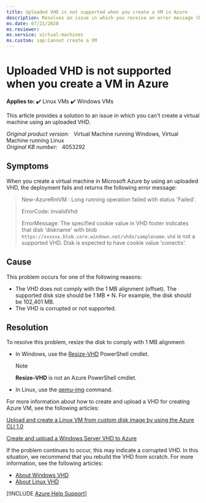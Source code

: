 ```yaml
---
title: Uploaded VHD is not supported when you create a VM in Azure
description: Resolves an issue in which you receive an error message (Disk is expected to have cookie value conectix) when you try to create a virtual machine using an uploaded VHD.
ms.date: 07/21/2020
ms.reviewer: 
ms.service: virtual-machines
ms.custom: sap:Cannot create a VM
---
```

# Uploaded VHD is not supported when you create a VM in Azure

**Applies to:** :heavy_check_mark: Linux VMs :heavy_check_mark: Windows VMs

This article provides a solution to an issue in which you can't create a virtual machine using an uploaded VHD.

_Original product version:_ &nbsp; Virtual Machine running Windows, Virtual Machine running Linux  
_Original KB number:_ &nbsp; 4053292

## Symptoms

When you create a virtual machine in Microsoft Azure by using an uploaded VHD, the deployment fails and returns the following error message:

> New-AzureRmVM : Long running operation failed with status 'Failed'.
>
> ErrorCode: InvalidVhd
>
> ErrorMessage: The specified cookie value in VHD footer indicates that disk 'diskname' with blob `https://xxxxxx.blob.core.windows.net/vhds/samplename.vhd` is not a supported VHD. Disk is expected to have cookie value 'conectix'.

## Cause  

This problem occurs for one of the following reasons:

- The VHD does not comply with the 1 MB alignment (offset). The supported disk size should be 1 MB * N. For example, the disk should be 102,401 MB.
- The VHD is corrupted or not supported.

## Resolution

To resolve this problem, resize the disk to comply with 1 MB alignment:

- In Windows, use the [Resize-VHD](/powershell/module/hyper-v/resize-vhd?view=win10-ps&preserve-view=true) PowerShell cmdlet.
    > [!NOTE]
    > **Resize-VHD** is not an Azure PowerShell cmdlet.
- In Linux, use the [qemu-img](/azure/virtual-machines/linux/create-upload-generic) command.

For more information about how to create and upload a VHD for creating Azure VM, see the following articles:

[Upload and create a Linux VM from custom disk image by using the Azure CLI 1.0](/azure/virtual-machines/linux/upload-vhd-nodejs)  

[Create and upload a Windows Server VHD to Azure](/azure/virtual-machines/windows/classic/createupload-vhd)

If the problem continues to occur, this may indicate a corrupted VHD. In this situation, we recommend that you rebuild the VHD from scratch. For more information, see the following articles:

- [About Windows VHD](/azure/virtual-machines/windows/about-disks-and-vhds#about-vhds)
- [About Linux VHD](/azure/virtual-machines/linux/about-disks-and-vhds#about-vhds)

[!INCLUDE [Azure Help Support](../../../includes/azure-help-support.md)]
